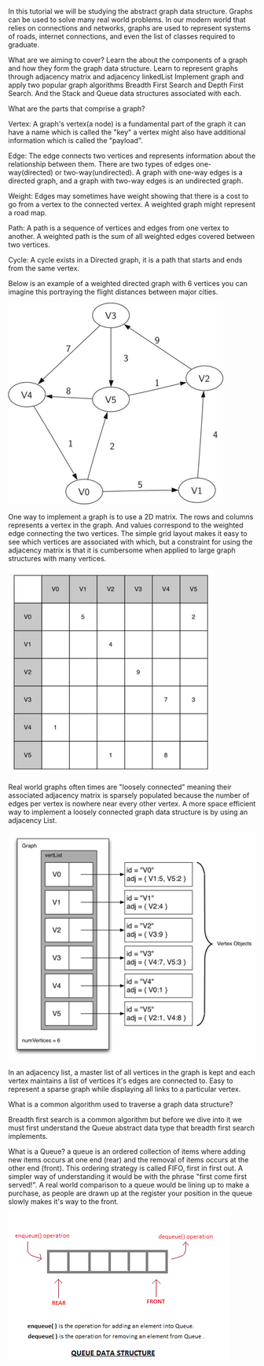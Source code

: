 
In this tutorial we will be studying the abstract graph data structure. Graphs can be used to solve many real world problems. In our modern world that relies on connections and networks, graphs are used to represent systems of roads, internet connections, and even the list of classes required to graduate.

What are we aiming to cover?
Learn the about the components of a graph and how they form the graph data structure.
Learn to represent graphs through adjacency matrix and adjacency linkedList
Implement graph and apply two popular graph algorithms Breadth First Search and Depth First Search. And the Stack and Queue data structures associated with each.


What are the parts that comprise a graph?

Vertex:
A graph's vertex(a node) is a fundamental part of the graph it can have a name which is called the "key" a vertex might also have additional information which is called the "payload".

Edge:
The edge connects two vertices and represents information about the relationship between them. There are two types of edges one-way(directed) or two-way(undirected). A graph with one-way edges is a directed graph, and a graph with two-way edges is an undirected graph.

Weight:
Edges may sometimes have weight showing that there is a cost to go from a vertex to the connected vertex. A weighted graph might represent a road map.

Path:
A path is a sequence of vertices and edges from one vertex to another. A weighted path is the sum of all weighted edges covered between two vertices.

Cycle:
A cycle exists in a Directed graph, it is a path that starts and ends from the same vertex.

Below is an example of a weighted directed graph with 6 vertices you can imagine this portraying the flight distances between major cities.

![file directory and pom image](./img/digraph.png)

One way to implement a graph is to use a 2D matrix. The rows and columns represents a vertex in the graph. And values correspond to the weighted edge connecting the two vertices. The simple grid layout makes it easy to see which vertices are associated with which, but a constraint for using the adjacency matrix is that it is cumbersome when applied to large graph structures with many vertices.

![file directory and pom image](./img/adjacencymatx.png)

Real world graphs often times are "loosely connected" meaning their associated adjacency matrix is sparsely populated because the number of edges per vertex is nowhere near every other vertex.
A more space efficient way to implement a loosely connected graph data structure is by using an adjacency List.

![file directory and pom image](./img/adjlist.png)

In an adjacency list, a master list of all vertices in the graph is kept and each vertex maintains a list of vertices it's edges are connected to. Easy to represent a sparse graph while displaying all links to a particular vertex.

What is a common algorithm used to traverse a graph data structure?

Breadth first search is a common algorithm but before we dive into it we must first understand the Queue abstract data type that breadth first search implements.

What is a Queue?
a queue is an ordered collection of items where adding new items occurs at one end (rear) and the removal of items occurs at the other end (front). This ordering strategy is called FIFO, first in first out. A simpler way of understanding it would be with the phrase "first come first served!". A real world comparison to a queue would be lining up to make a purchase, as people are drawn up at the register your position in the queue slowly makes it's way to the front.

![file directory and pom image](./img/q.png)

